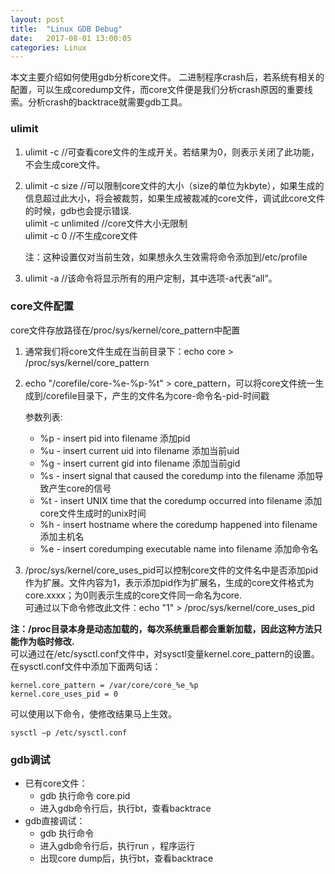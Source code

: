 ```yaml
---
layout: post
title:  "Linux GDB Debug"
date:   2017-08-01 13:00:05
categories: Linux
---
```

本文主要介绍如何使用gdb分析core文件。
二进制程序crash后，若系统有相关的配置，可以生成coredump文件，而core文件便是我们分析crash原因的重要线索。分析crash的backtrace就需要gdb工具。

### ulimit

1. ulimit -c     //可查看core文件的生成开关。若结果为0，则表示关闭了此功能，不会生成core文件。 
2. ulimit -c size   //可以限制core文件的大小（size的单位为kbyte），如果生成的信息超过此大小，将会被裁剪，如果生成被裁减的core文件，调试此core文件的时候，gdb也会提示错误.  
   ulimit -c unlimited   //core文件大小无限制  
   ulimit -c 0           //不生成core文件  

   注：这种设置仅对当前生效，如果想永久生效需将命令添加到/etc/profile
3. ulimit -a    //该命令将显示所有的用户定制，其中选项-a代表“all”。

### core文件配置

core文件存放路径在/proc/sys/kernel/core_pattern中配置

1. 通常我们将core文件生成在当前目录下：echo core > /proc/sys/kernel/core_pattern
2. echo "/corefile/core-%e-%p-%t" > core_pattern，可以将core文件统一生成到/corefile目录下，产生的文件名为core-命令名-pid-时间戳

   参数列表:

   * %p - insert pid into filename 添加pid
   * %u - insert current uid into filename 添加当前uid
   * %g - insert current gid into filename 添加当前gid
   * %s - insert signal that caused the coredump into the filename 添加导致产生core的信号
   * %t - insert UNIX time that the coredump occurred into filename 添加core文件生成时的unix时间
   * %h - insert hostname where the coredump happened into filename 添加主机名
   * %e - insert coredumping executable name into filename 添加命令名
3. /proc/sys/kernel/core_uses_pid可以控制core文件的文件名中是否添加pid作为扩展。文件内容为1，表示添加pid作为扩展名，生成的core文件格式为core.xxxx；为0则表示生成的core文件同一命名为core.   
   可通过以下命令修改此文件：echo "1" > /proc/sys/kernel/core_uses_pid

**注：/proc目录本身是动态加载的，每次系统重启都会重新加载，因此这种方法只能作为临时修改.**  
可以通过在/etc/sysctl.conf文件中，对sysctl变量kernel.core_pattern的设置。在sysctl.conf文件中添加下面两句话：

~~~
kernel.core_pattern = /var/core/core_%e_%p
kernel.core_uses_pid = 0
~~~

可以使用以下命令，使修改结果马上生效。

~~~
sysctl –p /etc/sysctl.conf
~~~

### gdb调试
* 已有core文件：
  * gdb 执行命令 core.pid
  * 进入gdb命令行后，执行bt，查看backtrace
* gdb直接调试：
  * gdb 执行命令   
  * 进入gdb命令行后，执行run ，程序运行
  * 出现core dump后，执行bt，查看backtrace
